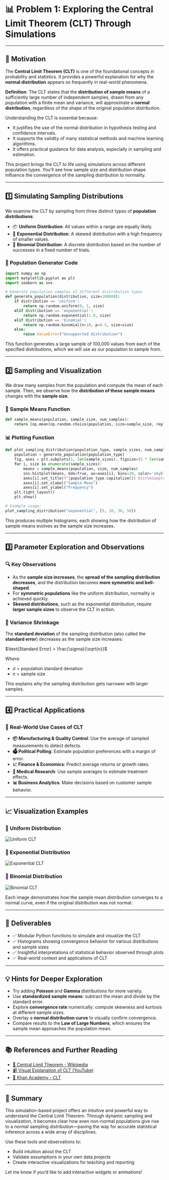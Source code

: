 # 📊 Problem 1: Exploring the Central Limit Theorem (CLT) Through Simulations

---

## 🎯 Motivation

The **Central Limit Theorem (CLT)** is one of the foundational concepts in probability and statistics. It provides a powerful explanation for why the **normal distribution** appears so frequently in real-world phenomena.

**Definition**: The CLT states that the **distribution of sample means** of a sufficiently large number of independent samples, drawn from any population with a finite mean and variance, will approximate a **normal distribution**, regardless of the shape of the original population distribution.

Understanding the CLT is essential because:

- It justifies the use of the normal distribution in hypothesis testing and confidence intervals.
- It supports the validity of many statistical methods and machine learning algorithms.
- It offers practical guidance for data analysis, especially in sampling and estimation.

This project brings the CLT to life using simulations across different population types. You’ll see how sample size and distribution shape influence the convergence of the sampling distribution to normality.

---

## 1️⃣ Simulating Sampling Distributions

We examine the CLT by sampling from three distinct types of **population distributions**:

- 📦 **Uniform Distribution**: All values within a range are equally likely.
- 🔁 **Exponential Distribution**: A skewed distribution with a high frequency of smaller values.
- 🎯 **Binomial Distribution**: A discrete distribution based on the number of successes in a fixed number of trials.

### 🔧 Population Generator Code

```python
import numpy as np
import matplotlib.pyplot as plt
import seaborn as sns

# Generate population samples of different distribution types
def generate_population(distribution, size=100000):
    if distribution == 'uniform':
        return np.random.uniform(0, 1, size)
    elif distribution == 'exponential':
        return np.random.exponential(1.0, size)
    elif distribution == 'binomial':
        return np.random.binomial(n=10, p=0.5, size=size)
    else:
        raise ValueError("Unsupported distribution")
```

This function generates a large sample of 100,000 values from each of the specified distributions, which we will use as our population to sample from.

---

## 2️⃣ Sampling and Visualization

We draw many samples from the population and compute the mean of each sample. Then, we observe how the **distribution of these sample means** changes with the **sample size**.

### 🧪 Sample Means Function

```python
def sample_means(population, sample_size, num_samples):
    return [np.mean(np.random.choice(population, size=sample_size, replace=True)) for _ in range(num_samples)]
```

### 📊 Plotting Function

```python
def plot_sampling_distribution(population_type, sample_sizes, num_samples=1000):
    population = generate_population(population_type)
    fig, axes = plt.subplots(1, len(sample_sizes), figsize=(5 * len(sample_sizes), 4))
    for i, size in enumerate(sample_sizes):
        means = sample_means(population, size, num_samples)
        sns.histplot(means, kde=True, ax=axes[i], bins=30, color='skyblue')
        axes[i].set_title(f"{population_type.capitalize()} Dist\nSample Size = {size}")
        axes[i].set_xlabel("Sample Mean")
        axes[i].set_ylabel("Frequency")
    plt.tight_layout()
    plt.show()

# Example usage:
plot_sampling_distribution("exponential", [5, 10, 30, 50])
```

This produces multiple histograms, each showing how the distribution of sample means evolves as the sample size increases.

---

## 3️⃣ Parameter Exploration and Observations

### 🔍 Key Observations

- As the **sample size increases**, the **spread of the sampling distribution decreases**, and the distribution becomes **more symmetric and bell-shaped**.
- For **symmetric populations** like the uniform distribution, normality is achieved quickly.
- **Skewed distributions**, such as the exponential distribution, require **larger sample sizes** to observe the CLT in action.

### 📏 Variance Shrinkage

The **standard deviation** of the sampling distribution (also called the **standard error**) decreases as the sample size increases:

$\text{Standard Error} = \frac{\sigma}{\sqrt{n}}$

Where:

- $\sigma$ = population standard deviation
- $n$ = sample size

This explains why the sampling distribution gets narrower with larger samples.

---

## 4️⃣ Practical Applications

### 💼 Real-World Use Cases of CLT

- **📦 Manufacturing & Quality Control**: Use the average of sampled measurements to detect defects.
- **🗳️ Political Polling**: Estimate population preferences with a margin of error.
- **📈 Finance & Economics**: Predict average returns or growth rates.
- **🧪 Medical Research**: Use sample averages to estimate treatment effects.
- **📊 Business Analytics**: Make decisions based on customer sample behavior.

---

## 📈 Visualization Examples

### 📘 Uniform Distribution

![Uniform CLT](https://upload.wikimedia.org/wikipedia/commons/thumb/7/7b/CLT_uniform.png/800px-CLT_uniform.png)

### 📗 Exponential Distribution

![Exponential CLT](https://upload.wikimedia.org/wikipedia/commons/thumb/3/37/CLT_exponential.png/800px-CLT_exponential.png)

### 📙 Binomial Distribution

![Binomial CLT](https://upload.wikimedia.org/wikipedia/commons/thumb/4/4c/CLT_binomial.png/800px-CLT_binomial.png)

Each image demonstrates how the sample mean distribution converges to a normal curve, even if the original distribution was not normal.

---

## 📁 Deliverables

- ✅ Modular Python functions to simulate and visualize the CLT
- ✅ Histograms showing convergence behavior for various distributions and sample sizes
- ✅ Insightful interpretations of statistical behavior observed through plots
- ✅ Real-world context and applications of CLT

---

## 💡 Hints for Deeper Exploration

- Try adding **Poisson** and **Gamma** distributions for more variety.
- Use **standardized sample means**: subtract the mean and divide by the standard error.
- Explore **convergence rate** numerically: compute skewness and kurtosis at different sample sizes.
- Overlay a **normal distribution curve** to visually confirm convergence.
- Compare results to the **Law of Large Numbers**, which ensures the sample mean approaches the population mean.

---

## 📚 References and Further Reading

- [📘 Central Limit Theorem - Wikipedia](https://en.wikipedia.org/wiki/Central_limit_theorem)
- [📹 Visual Explanation of CLT (YouTube)](https://www.youtube.com/watch?v=3e6YcnVZf-U)
- [📗 Khan Academy - CLT](https://www.khanacademy.org/math/statistics-probability/sampling-distributions-library)

---

## 🧾 Summary

This simulation-based project offers an intuitive and powerful way to understand the Central Limit Theorem. Through dynamic sampling and visualization, it becomes clear how even non-normal populations give rise to a normal sampling distribution—paving the way for accurate statistical inference across a wide array of disciplines.

Use these tools and observations to:

- Build intuition about the CLT
- Validate assumptions in your own data projects
- Create interactive visualizations for teaching and reporting

Let me know if you’d like to add interactive widgets or animations!
